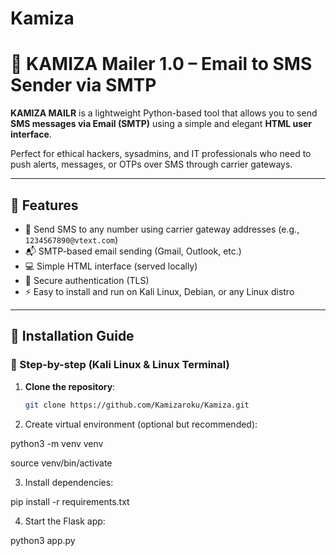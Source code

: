 # Kamiza
# 🌙 KAMIZA Mailer 1.0 – Email to SMS Sender via SMTP

**KAMIZA MAILR** is a lightweight Python-based tool that allows you to send **SMS messages via Email (SMTP)** using a simple and elegant **HTML user interface**.

Perfect for ethical hackers, sysadmins, and IT professionals who need to push alerts, messages, or OTPs over SMS through carrier gateways.

---

## 🔧 Features

- 📨 Send SMS to any number using carrier gateway addresses (e.g., `1234567890@vtext.com`)
- 📬 SMTP-based email sending (Gmail, Outlook, etc.)
- 💻 Simple HTML interface (served locally)
- 🔐 Secure authentication (TLS)
- ⚡ Easy to install and run on Kali Linux, Debian, or any Linux distro

---

## 🚀 Installation Guide

### 🔁 Step-by-step (Kali Linux & Linux Terminal)

1. **Clone the repository**:
   ```bash
   git clone https://github.com/Kamizaroku/Kamiza.git
   
2. Create virtual environment (optional but recommended):

python3 -m venv venv

source venv/bin/activate

3. Install dependencies:

 pip install -r requirements.txt

 4. Start the Flask app:

python3 app.py





